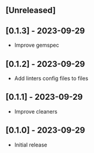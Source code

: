 ## [Unreleased]

## [0.1.3] - 2023-09-29

- Improve gemspec

## [0.1.2] - 2023-09-29

- Add linters config files to files

## [0.1.1] - 2023-09-29

- Improve cleaners


## [0.1.0] - 2023-09-29

- Initial release
